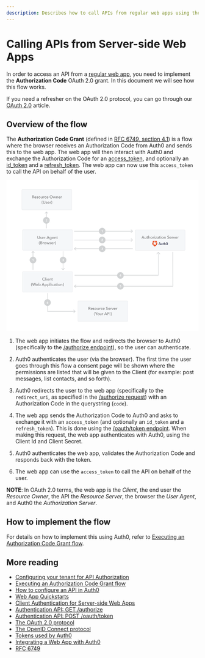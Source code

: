 ```yaml
---
description: Describes how to call APIs from regular web apps using the  Authentication Code Grant.
---
```


# Calling APIs from Server-side Web Apps

In order to access an API from a [regular web app](/quickstart/webapp), you need to implement the **Authorization Code** OAuth 2.0 grant. In this document we will see how this flow works.

<div class="alert alert-info">
  If you need a refresher on the OAuth 2.0 protocol, you can go through our <a href="/protocols/oauth2">OAuth 2.0</a> article.
</div>

## Overview of the flow

The **Authorization Code Grant** (defined in [RFC 6749, section 4.1](https://tools.ietf.org/html/rfc6749#section-4.1)) is a flow where the browser receives an Authorization Code from Auth0 and sends this to the web app. The web app will then interact with Auth0 and exchange the Authorization Code for an [access_token](/tokens/access-token), and optionally an [id_token](/tokens/id-token) and a [refresh_token](/tokens/refresh_token). The web app can now use this `access_token` to call the API on behalf of the user.

![Authorization Code Grant](/media/articles/api-auth/authorization-code-grant.png)

1. The web app initiates the flow and redirects the browser to Auth0 (specifically to the [/authorize endpoint](/api/authentication#authorization-code-grant)), so the user can authenticate.

1. Auth0 authenticates the user (via the browser). The first time the user goes through this flow a consent page will be shown where the permissions are listed that will be given to the Client (for example: post messages, list contacts, and so forth).

1. Auth0 redirects the user to the web app (specifically to the `redirect_uri`, as specified in the [/authorize request](/api/authentication#authorization-code-grant)) with an Authorization Code in the querystring (`code`).

1. The web app sends the Authorization Code to Auth0 and asks to exchange it with an `access_token` (and optionally an `id_token` and a `refresh_token`). This is done using the [/oauth/token endpoint](/api/authentication?http#authorization-code). When making this request, the web app authenticates with Auth0, using the Client Id and Client Secret.

1. Auth0 authenticates the web app, validates the Authorization Code and responds back with the token.

1. The web app can use the `access_token` to call the API on behalf of the user.

  __NOTE__: In OAuth 2.0 terms, the web app is the _Client_, the end user the _Resource Owner_, the API the _Resource Server_, the browser the _User Agent_, and Auth0 the _Authorization Server_.


## How to implement the flow

For details on how to implement this using Auth0, refer to [Executing an Authorization Code Grant flow](/api-auth/tutorials/authorization-code-grant).

## More reading

- [Configuring your tenant for API Authorization](/api-auth/tutorials/configuring-tenant-for-api-auth)
- [Executing an Authorization Code Grant flow](/api-auth/tutorials/authorization-code-grant)
- [How to configure an API in Auth0](/apis)
- [Web App Quickstarts](/quickstart/webapp)
- [Client Authentication for Server-side Web Apps](/client-auth/server-side-web)
- [Authentication API: GET /authorize](/api/authentication?http#authorization-code-grant)
- [Authentication API: POST /oauth/token](/api/authentication?http#authorization-code)
- [The OAuth 2.0 protocol](/protocols/oauth2)
- [The OpenID Connect protocol](/protocols/oidc)
- [Tokens used by Auth0](/tokens)
- [Integrating a Web App with Auth0](/protocols/oauth2/oauth-web-protocol)
- [RFC 6749](https://tools.ietf.org/html/rfc6749)
